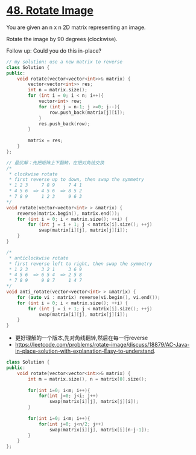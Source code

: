 # [48. Rotate Image ](https://leetcode.com/problems/rotate-image/)
You are given an n x n 2D matrix representing an image.

Rotate the image by 90 degrees (clockwise).

Follow up:
Could you do this in-place?

```C++
// my solution: use a new matrix to reverse
class Solution {
public:
    void rotate(vector<vector<int>>& matrix) {
        vector<vector<int>> res;
        int n = matrix.size();
        for (int i = 0; i < n; i++){
            vector<int> row;
            for (int j = n-1; j >=0; j--){
                row.push_back(matrix[j][i]);
            }
            res.push_back(row);
        }
        
        matrix = res;
    }
};

// 最优解：先把矩阵上下翻转，在把对角线交换
/*
 * clockwise rotate
 * first reverse up to down, then swap the symmetry 
 * 1 2 3     7 8 9     7 4 1
 * 4 5 6  => 4 5 6  => 8 5 2
 * 7 8 9     1 2 3     9 6 3
*/
void rotate(vector<vector<int> > &matrix) {
    reverse(matrix.begin(), matrix.end());
    for (int i = 0; i < matrix.size(); ++i) {
        for (int j = i + 1; j < matrix[i].size(); ++j)
            swap(matrix[i][j], matrix[j][i]);
    }
}

/*
 * anticlockwise rotate
 * first reverse left to right, then swap the symmetry
 * 1 2 3     3 2 1     3 6 9
 * 4 5 6  => 6 5 4  => 2 5 8
 * 7 8 9     9 8 7     1 4 7
*/
void anti_rotate(vector<vector<int> > &matrix) {
    for (auto vi : matrix) reverse(vi.begin(), vi.end());
    for (int i = 0; i < matrix.size(); ++i) {
        for (int j = i + 1; j < matrix[i].size(); ++j)
            swap(matrix[i][j], matrix[j][i]);
    }
}
```

* 更好理解的一个版本,先对角线翻转,然后在每一行reverse
* https://leetcode.com/problems/rotate-image/discuss/18879/AC-Java-in-place-solution-with-explanation-Easy-to-understand.

```c++
class Solution {
public:
    void rotate(vector<vector<int>>& matrix) {
        int m = matrix.size(), n = matrix[0].size();
        
        for(int i=0; i<m; i++){
            for(int j=0; j<i; j++)
                swap(matrix[i][j], matrix[j][i]);
        }
        
        for(int i=0; i<m; i++){
            for(int j=0; j<n/2; j++)
                swap(matrix[i][j], matrix[i][n-j-1]);
        }
    }
};

```
